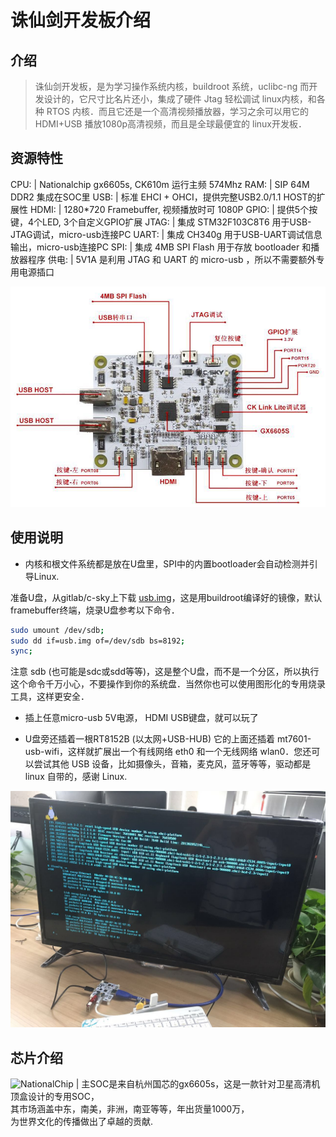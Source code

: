 诛仙剑开发板介绍
===

介绍
---

>诛仙剑开发板，是为学习操作系统内核，buildroot 系统，uclibc-ng 而开发设计的，它尺寸比名片还小，集成了硬件 Jtag 轻松调试 linux内核，和各种 RTOS 内核．而且它还是一个高清视频播放器，学习之余可以用它的 HDMI+USB 播放1080p高清视频，而且是全球最便宜的 linux开发板．

资源特性
---

 CPU:  | Nationalchip gx6605s, CK610m 运行主频 574Mhz
 RAM:  | SIP 64M DDR2 集成在SOC里
 USB:  | 标准 EHCI + OHCI，提供完整USB2.0/1.1 HOST的扩展性
 HDMI: | 1280*720 Framebuffer, 视频播放时可 1080P
 GPIO: | 提供5个按键，4个LED, 3个自定义GPIO扩展
 JTAG: | 集成 STM32F103C8T6 用于USB-JTAG调试，micro-usb连接PC
 UART: | 集成 CH340g 用于USB-UART调试信息输出，micro-usb连接PC
 SPI:  | 集成 4MB SPI Flash 用于存放 bootloader 和播放器程序
 供电: | 5V1A 是利用 JTAG 和 UART 的 micro-usb ，所以不需要额外专用电源插口

<img src="/images/gx6605s_0.jpg" alt="gx6605s" />

使用说明
---

* 内核和根文件系统都是放在U盘里，SPI中的内置bootloader会自动检测并引导Linux.

准备U盘，从gitlab/c-sky上下载 [usb.img](https://gitlab.com/c-sky/buildroot/-/jobs/24633630/artifacts/raw/output/images/usb.img)，这是用buildroot编译好的镜像，默认framebuffer终端，烧录U盘参考以下命令．

```bash
sudo umount /dev/sdb;
sudo dd if=usb.img of=/dev/sdb bs=8192;
sync;
```

注意 sdb (也可能是sdc或sdd等等)，这是整个U盘，而不是一个分区，所以执行这个命令千万小心，不要操作到你的系统盘．当然你也可以使用图形化的专用烧录工具，这样更安全．

* 插上任意micro-usb 5V电源， HDMI USB键盘，就可以玩了

* U盘旁还插着一根RT8152B (以太网+USB-HUB) 它的上面还插着 mt7601-usb-wifi，这样就扩展出一个有线网络 eth0 和一个无线网络 wlan0．您还可以尝试其他 USB 设备，比如摄像头，音箱，麦克风，蓝牙等等，驱动都是 linux 自带的，感谢 Linux.

<img src="/images/gx6605s_1.jpg" alt="gx6605s" />

芯片介绍
---

<img src="http://www.nationalchip.com/static/web/img/logo.png" alt="NationalChip" /> | 主SOC是来自杭州国芯的gx6605s，这是一款针对卫星高清机顶盒设计的专用SOC，<br>其市场涵盖中东，南美，非洲，南亚等等，年出货量1000万，<br>为世界文化的传播做出了卓越的贡献.

